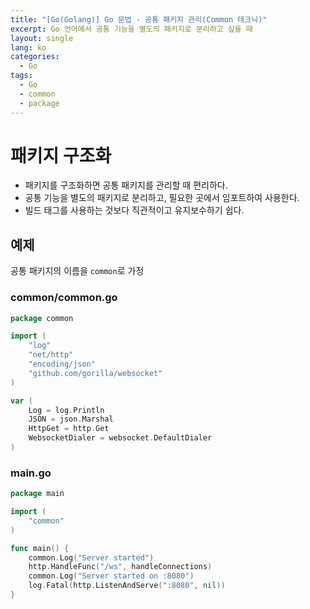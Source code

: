 ```yaml
---
title: "[Go(Golang)] Go 문법 - 공통 패키지 관리(Common 테크닉)"
excerpt: Go 언어에서 공통 기능을 별도의 패키지로 분리하고 싶을 때
layout: single
lang: ko
categories:
  - Go
tags:
  - Go
  - common
  - package
---
```


# 패키지 구조화

- 패키지를 구조화하면 공통 패키지를 관리할 때 편리하다.
- 공통 기능을 별도의 패키지로 분리하고, 필요한 곳에서 임포트하여 사용한다.
- 빌드 태그를 사용하는 것보다 직관적이고 유지보수하기 쉽다.

## 예제

공통 패키지의 이름을 `common`로 가정

### common/common.go

```go
package common

import (
    "log"
    "net/http"
    "encoding/json"
    "github.com/gorilla/websocket"
)

var (
    Log = log.Println
    JSON = json.Marshal
    HttpGet = http.Get
    WebsocketDialer = websocket.DefaultDialer
)
```

### main.go

```go
package main

import (
    "common"
)

func main() {
    common.Log("Server started")
    http.HandleFunc("/ws", handleConnections)
    common.Log("Server started on :8080")
    log.Fatal(http.ListenAndServe(":8080", nil))
}
```